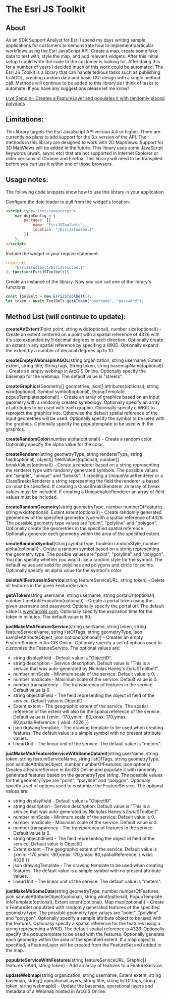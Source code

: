 # The Esri JS Toolkit

## About
As an SDK Support Analyst for Esri I spend my days writing sample applications for customers to demonstrate how to implement particular workflows using the Esri JavaScript API. Create a map, create some fake data to test with, style the map, and add relevant widgets. After this initial setup I could write the code to the customer is looking for. After doing this for a number of years I decided much of this work could be automated. The Esri JS Toolkit is a library that can handle tedious tasks such as publishing to AGOL, creating random data and basic GUI design with a single method call. Methods will continue to be added to this library as I think of tasks to automate. If you have any suggestions please let me know!

[Live Sample - Creates a FeatureLayer and populates it with randomly placed polygons](https://nhaney90.github.io/esri-js-toolbelt/index.html)

## Limitations:

This library targets the Esri JavaScript API version 4.4 or higher. There are currently no plans to add support for the 3.x version of the API. The methods in this library are designed to work with 2D MapViews. Support for 3D MapViews will be added in the future. This library uses some JavaScript keywords (await, async etc) that are not supported in Internet Explorer or older verisons of Chrome and Firefox. This library will need to be transpiled before you can use it within one of those browsers.

## Usage notes:
The following code snippets show how to use this library in your application

Configure the dojo loader to pull from the widget's location:
```html
<script type="text/javascript">
    var dojoConfig = {
        packages: [{
            name: "EsriJSToolbelt",
            location: "/EsriJSToolbelt"
        }]
    };
</script>
```
Include the widget in your require statement:
```javascript
require([
	"EsriJSToolbelt/EsriJSToolbelt"
], function(EsriJSToolbelt){
```

Create an instance of the library. Now you can call one of the library's functions:
```javascript
const ToolBelt = new EsriJSToolbelt();
let token = await ToolBelt.getAToken("username", "password");
```
## Method List (will continue to update):

**createAnExtent**(Point point, string wkid(optional), number size(optional)) - Create an extent centered on a point with a spatial reference of 4326 with it's size expanded by 5 decimal degrees in each direction. Optionally create an extent in any spatial reference by specifing a WKID. Optionally expand the extent by a number of decimal degrees up to 10. 

**createEmptyWebmapInAGOL**(string organization, string username, Extent extent, string title, String tags, String token, string basemapName(optional)) - Create an empty webmap in ArcGIS Online. Optionally specify the basemap for the webmap. The default value is "streets".

**createGraphics**(Geometry[] geometries, json[] attributes(optional), string wkid(optional), Symbol symbol(optional), PopupTemplate popupTemplate(optional)) - Create an array of graphics based on an input geometry with a randomly created symbology. Optionally specify an array of attributes to be used with each graphic. Optionally specify a WKID to reproject the graphics into. Otherwise the default spatial reference of the input geometries will be used. Optionally specify the symbol to be used with the graphics. Optionally specify the popuptemplate to be used with the graphics.

**createRandomColor**(number alpha(optional)) - Create a random color. Optionally specify the alpha value for the color.

**createRenderer**(string geometryType, string rendererType, string field(optional), object[] fieldValues(optional), number[] breakValues(optional)) - Create a renderer based on a string representing the renderer type with randomly generated symbols. The possible values are "simple", "unique" and "breaks". If creating a UniqueValueRenderer or a ClassBreaksRenderer a string representing the field the renderer is based on must be specified. If creating a ClassBreaksRenderer an array of break values must be included. If creating a UniqueValueRenderer an array of field values must be included.

**createRandomGeometry**(string geometryType, number numberOfFeatures, string wkid(optional), Extent extent(optional)) - Create randomly generated geometries of the specified geometry type with a spatial reference of 4326. The possible geometry type values are "point", "polyline" and "polygon". Optionally create the geometries in the specified spatial reference. Optionally generate each geometry within the area of the specified extent.

**createRandomSymbol**(string symbolType, boolean randomStyle, number alpha(optional)) - Create a random symbol based on a string representing the geometry type. The posible values are "point", "polyline" and "polygon". You can specify whether you would like a random style for the symbol. The default values are solid for polylines and polygons and circle for points. Optionally specify an alpha value for the symbol's color.

**deleteAllFeaturesInService**(string featureServiceURL, string token) - Delete all features in the given FeatureService.

**getAToken**(string username, string username, string portalUrl(optional), number timeUntilExpiration(optional)) - Create a portal token using the given username and password. Optionally specify the portal url. The default value is www.arcgis.com. Optionally specify the expiration time for the token in minutes. The default value is 60.

**justMakeMeAFeatureService**(string userName, string token, string featureServiceName, string listOfTags, string geometryType, json sampleAttributeObject, json options(optional)) - Creates an empty FeatureService in ArcGIS Online. Optionaly specify a set of options used to customize the FeatureService. The optional values are:

* string displayField - Default value is "ObjectID".
* string description - Service description. Default value is "This is a service that was auto-generated by Nicholas Haney's EsriJSToolbelt".
* number minScale - Minimum scale of the service. Default value is 0.
* number maxScale - Maximum scale of the service. Default value is 0.
* number transparency - The transparency of features in the service. Default value is 0.
* string objectIdField - The field representing the object id field of the service. Default value is ObjectID.
* Extent extent - The geographic extent of the service. The spatial reference of the extent will also be the spatial reference of the service. Default value is {xmin: -170,ymin: -80,xmax: 170,ymax: 80,spatialReference: { wkid: 4326 }}
* json drawingTemplate - The drawing template to be used when creating features. The default value is a simple symbol with no present attribute values.
* linearUnit - The linear unit of the service. The default value is "meters".

**justMakeMeAFeatureServiceWithSomeDataInIt**(string userName, string token, string featureServiceName, string listOfTags, string geometryType, json sampleAttributeObject, number numberOfFeatures, json options) Creates a FeatureService in ArcGIS Online and populate it with randomly generated features based on the geometryType string. The possible values for the geometryType are "point", "polyline" and "polygon". Optionaly specify a set of options used to customize the FeatureService. The optional values are:


* string displayField - Default value is "ObjectID".
* string description - Service description. Default value is "This is a service that was auto-generated by Nicholas Haney's EsriJSToolbelt".
* number minScale - Minimum scale of the service. Default value is 0.
* number maxScale - Maximum scale of the service. Default value is 0.
* number transparency - The transparency of features in the service. Default value is 0.
* string objectIdField - The field representing the object id field of the service. Default value is ObjectID.
* Extent extent - The geographic extent of the service. Default value is {xmin: -170,ymin: -80,xmax: 170,ymax: 80,spatialReference: { wkid: 4326 }}
* json drawingTemplate - The drawing template to be used when creating features. The default value is a simple symbol with no present attribute values.
* linearUnit - The linear unit of the service. The default value is "meters".

**justMakeMeSomeData**(string geometryType, number numberOfFeatures, json sampleAttributeObject(optional), string wkid(optional), PopupTemplate infoTemplate(optional), Extent extent(optional), Map map(optional)) - Create a FeatureSet populated with randomly generated features of the specified geometry type. The possible geometry type values are "point", "polyline" and "polygon". Optionally specify a sample attribute object to be used with the features. Optionally specify a spatial reference for the features using a string representing a WKID. The default spatial reference is 4326. Optionally specify the popuptemplate to be used with the features. Optionally generate each geometry within the area of the specified extent. If a map object is specified, a FeatureLayer will be created from the FeatureSet and added to the map.

**populateServiceWithFeatures**(string featureServiceURL, Graphic[] featuresToAdd, string token) - Add an array of features to a FeatureService.

**updateWebmap**(string organization, string username, Extent extent, string basemap,  string[] operationalLayers, string title, string listOfTags, string token, string webmapId) - Update the basemap, operational layers and metadata of a Webmap hosted in ArcGIS Online.